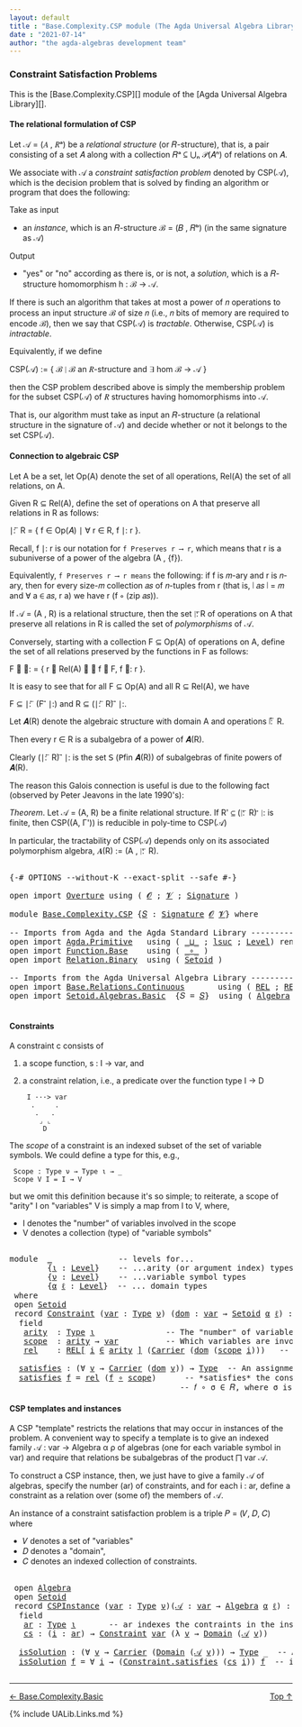 ```yaml
---
layout: default
title : "Base.Complexity.CSP module (The Agda Universal Algebra Library)"
date : "2021-07-14"
author: "the agda-algebras development team"
---
```


### <a id="constraint-satisfaction-problems">Constraint Satisfaction Problems</a>

This is the [Base.Complexity.CSP][] module of the [Agda Universal Algebra Library][].

#### <a id="the-relational-formulation-of-csp">The relational formulation of CSP</a>

Let 𝒜 = (𝐴 , 𝑅ᵃ) be a *relational structure* (or 𝑅-structure), that is, a pair consisting
of a set 𝐴 along with a collection 𝑅ᵃ ⊆ ⋃ₙ 𝒫(𝐴ⁿ) of relations on 𝐴.

We associate with 𝒜 a *constraint satisfaction problem* denoted by CSP(𝒜), which is the
decision problem that is solved by finding an algorithm or program that does the following:

Take as input

+ an *instance*, which is an 𝑅-structure ℬ = (𝐵 , 𝑅ᵇ) (in the same signature as 𝒜)

Output

+ "yes" or "no" according as there is, or is not, a *solution*, which is a 𝑅-structure
  homomorphism h : ℬ → 𝒜.

If there is such an algorithm that takes at most a power of 𝑛 operations to process an
input structure ℬ of size 𝑛 (i.e., 𝑛 bits of memory are required to encode ℬ), then
we say that CSP(𝒜) is *tractable*.  Otherwise, CSP(𝒜) is *intractable*.

Equivalently, if we define

  CSP(𝒜) := \{ ℬ ∣ ℬ an 𝑅-structure and ∃ hom ℬ → 𝒜 \}

then the CSP problem described above is simply the membership problem for the subset
CSP(𝒜) of 𝑅 structures having homomorphisms into 𝒜.

That is, our algorithm must take as input an 𝑅-structure (a relational structure in the
signature of 𝒜) and decide whether or not it belongs to the set CSP(𝒜).



#### <a id="connection-to-algebraic-csp">Connection to algebraic CSP</a>

Let A be a set, let Op(A) denote the set of all operations, Rel(A) the set of all
relations, on A.

Given R ⊆ Rel(A), define the set of operations on A that preserve all relations
in R as follows:

∣: ⃖ R  =  \{ f ∈ Op(𝐴) ∣ ∀ r ∈ R, f ∣: r \}.

Recall, f ∣: r is our notation for `f Preserves r ⟶ r`, which means that r is a
subuniverse of a power of the algebra (A , {f}).

Equivalently, `f Preserves r ⟶ r means` the following: if f is 𝑚-ary and r is
𝑛-ary, then for every size-𝑚 collection 𝑎𝑠 of 𝑛-tuples from r (that is, ∣ 𝑎𝑠 ∣ = 𝑚
and ∀ a ∈ 𝑎𝑠, r a) we have r (f ∘ (zip 𝑎𝑠)).


If 𝒜 = (A , R) is a relational structure, then the set ∣: ⃖R of operations on A that
preserve all relations in R is called the set of *polymorphisms* of 𝒜.

Conversely, starting with a collection F ⊆ Op(A) of operations on A, define
the set of all relations preserved by the functions in F as follows:

F ⃗ ∣:  =  \{ r ∈ Rel(A) ∣ ∀ f ∈ F, f ∣: r \}.

It is easy to see that for all F ⊆ Op(A) and all R ⊆ Rel(A), we have

  F ⊆  ∣: ⃖ (F ⃗ ∣:)    and    R ⊆ (∣: ⃖ R) ⃗ ∣:.

Let 𝑨(R) denote the algebraic structure with domain A and operations ∣: ⃖ R.

Then every r ∈ R is a subalgebra of a power of 𝑨(R).

Clearly (∣: ⃖ R) ⃗ ∣: is the set 𝖲 (𝖯fin 𝑨(R)) of subalgebras of finite powers of 𝑨(R).

The reason this Galois connection is useful is due to the following fact (observed by
Peter Jeavons in the late 1990's):

*Theorem*. Let 𝒜 = (A, R) be a finite relational structure.
           If R' ⊆ (∣: ⃖ R) ⃗ ∣: is finite, then CSP((A, Γ'))
           is reducible in poly-time to CSP(𝒜)

In particular, the tractability of CSP(𝒜) depends only on its associated polymorphism
algebra, 𝑨(R) := (A , ∣: ⃖ R).

<pre class="Agda">

<a id="3385" class="Symbol">{-#</a> <a id="3389" class="Keyword">OPTIONS</a> <a id="3397" class="Pragma">--without-K</a> <a id="3409" class="Pragma">--exact-split</a> <a id="3423" class="Pragma">--safe</a> <a id="3430" class="Symbol">#-}</a>

<a id="3435" class="Keyword">open</a> <a id="3440" class="Keyword">import</a> <a id="3447" href="Overture.html" class="Module">Overture</a> <a id="3456" class="Keyword">using</a> <a id="3462" class="Symbol">(</a> <a id="3464" href="Overture.Signatures.html#520" class="Generalizable">𝓞</a> <a id="3466" class="Symbol">;</a> <a id="3468" href="Overture.Signatures.html#522" class="Generalizable">𝓥</a> <a id="3470" class="Symbol">;</a> <a id="3472" href="Overture.Signatures.html#3171" class="Function">Signature</a> <a id="3482" class="Symbol">)</a>

<a id="3485" class="Keyword">module</a> <a id="3492" href="Base.Complexity.CSP.html" class="Module">Base.Complexity.CSP</a> <a id="3512" class="Symbol">{</a><a id="3513" href="Base.Complexity.CSP.html#3513" class="Bound">𝑆</a> <a id="3515" class="Symbol">:</a> <a id="3517" href="Overture.Signatures.html#3171" class="Function">Signature</a> <a id="3527" href="Overture.Signatures.html#520" class="Generalizable">𝓞</a> <a id="3529" href="Overture.Signatures.html#522" class="Generalizable">𝓥</a><a id="3530" class="Symbol">}</a> <a id="3532" class="Keyword">where</a>

<a id="3539" class="Comment">-- Imports from Agda and the Agda Standard Library ------------------------------</a>
<a id="3621" class="Keyword">open</a> <a id="3626" class="Keyword">import</a> <a id="3633" href="Agda.Primitive.html" class="Module">Agda.Primitive</a>   <a id="3650" class="Keyword">using</a> <a id="3656" class="Symbol">(</a> <a id="3658" href="Agda.Primitive.html#810" class="Primitive Operator">_⊔_</a> <a id="3662" class="Symbol">;</a> <a id="3664" href="Agda.Primitive.html#780" class="Primitive">lsuc</a> <a id="3669" class="Symbol">;</a> <a id="3671" href="Agda.Primitive.html#597" class="Postulate">Level</a><a id="3676" class="Symbol">)</a> <a id="3678" class="Keyword">renaming</a> <a id="3687" class="Symbol">(</a> <a id="3689" href="Agda.Primitive.html#326" class="Primitive">Set</a> <a id="3693" class="Symbol">to</a> <a id="3696" class="Primitive">Type</a> <a id="3701" class="Symbol">)</a>
<a id="3703" class="Keyword">open</a> <a id="3708" class="Keyword">import</a> <a id="3715" href="Function.Base.html" class="Module">Function.Base</a>    <a id="3732" class="Keyword">using</a> <a id="3738" class="Symbol">(</a> <a id="3740" href="Function.Base.html#1031" class="Function Operator">_∘_</a> <a id="3744" class="Symbol">)</a>
<a id="3746" class="Keyword">open</a> <a id="3751" class="Keyword">import</a> <a id="3758" href="Relation.Binary.html" class="Module">Relation.Binary</a>  <a id="3775" class="Keyword">using</a> <a id="3781" class="Symbol">(</a> <a id="3783" href="Relation.Binary.Bundles.html#1009" class="Record">Setoid</a> <a id="3790" class="Symbol">)</a>

<a id="3793" class="Comment">-- Imports from the Agda Universal Algebra Library ------------------------------</a>
<a id="3875" class="Keyword">open</a> <a id="3880" class="Keyword">import</a> <a id="3887" href="Base.Relations.Continuous.html" class="Module">Base.Relations.Continuous</a>       <a id="3919" class="Keyword">using</a> <a id="3925" class="Symbol">(</a> <a id="3927" href="Base.Relations.Continuous.html#4769" class="Function">REL</a> <a id="3931" class="Symbol">;</a> <a id="3933" href="Base.Relations.Continuous.html#4878" class="Function">REL-syntax</a> <a id="3944" class="Symbol">)</a>
<a id="3946" class="Keyword">open</a> <a id="3951" class="Keyword">import</a> <a id="3958" href="Setoid.Algebras.Basic.html" class="Module">Setoid.Algebras.Basic</a>  <a id="3981" class="Symbol">{</a><a id="3982" class="Argument">𝑆</a> <a id="3984" class="Symbol">=</a> <a id="3986" href="Base.Complexity.CSP.html#3513" class="Bound">𝑆</a><a id="3987" class="Symbol">}</a>  <a id="3990" class="Keyword">using</a> <a id="3996" class="Symbol">(</a> <a id="3998" href="Setoid.Algebras.Basic.html#2865" class="Record">Algebra</a> <a id="4006" class="Symbol">)</a>

</pre>

#### <a id="constraints">Constraints</a>

A constraint c consists of

1. a scope function,  s : I → var, and

2. a constraint relation, i.e., a predicate over the function type I → D

        I ···> var
         .     .
          .   .
           ⌟ ⌞
            D

The *scope* of a constraint is an indexed subset of the set of variable symbols.
We could define a type for this, e.g.,

```
 Scope : Type ν → Type ι → _
 Scope V I = I → V
```

but we omit this definition because it's so simple; to reiterate,
a scope of "arity" I on "variables" V is simply a map from I to V,
where,

* I denotes the "number" of variables involved in the scope
* V denotes a collection (type) of "variable symbols"

<pre class="Agda">

<a id="4735" class="Keyword">module</a>  <a id="4743" href="Base.Complexity.CSP.html#4743" class="Module">_</a>              <a id="4758" class="Comment">-- levels for...</a>
        <a id="4783" class="Symbol">{</a><a id="4784" href="Base.Complexity.CSP.html#4784" class="Bound">ι</a> <a id="4786" class="Symbol">:</a> <a id="4788" href="Agda.Primitive.html#597" class="Postulate">Level</a><a id="4793" class="Symbol">}</a>    <a id="4798" class="Comment">-- ...arity (or argument index) types</a>
        <a id="4844" class="Symbol">{</a><a id="4845" href="Base.Complexity.CSP.html#4845" class="Bound">ν</a> <a id="4847" class="Symbol">:</a> <a id="4849" href="Agda.Primitive.html#597" class="Postulate">Level</a><a id="4854" class="Symbol">}</a>    <a id="4859" class="Comment">-- ...variable symbol types</a>
        <a id="4895" class="Symbol">{</a><a id="4896" href="Base.Complexity.CSP.html#4896" class="Bound">α</a> <a id="4898" href="Base.Complexity.CSP.html#4898" class="Bound">ℓ</a> <a id="4900" class="Symbol">:</a> <a id="4902" href="Agda.Primitive.html#597" class="Postulate">Level</a><a id="4907" class="Symbol">}</a>  <a id="4910" class="Comment">-- ... domain types</a>
 <a id="4931" class="Keyword">where</a>
 <a id="4938" class="Keyword">open</a> <a id="4943" href="Relation.Binary.Bundles.html#1009" class="Module">Setoid</a>
 <a id="4951" class="Keyword">record</a> <a id="4958" href="Base.Complexity.CSP.html#4958" class="Record">Constraint</a> <a id="4969" class="Symbol">(</a><a id="4970" href="Base.Complexity.CSP.html#4970" class="Bound">var</a> <a id="4974" class="Symbol">:</a> <a id="4976" href="Base.Complexity.CSP.html#3696" class="Primitive">Type</a> <a id="4981" href="Base.Complexity.CSP.html#4845" class="Bound">ν</a><a id="4982" class="Symbol">)</a> <a id="4984" class="Symbol">(</a><a id="4985" href="Base.Complexity.CSP.html#4985" class="Bound">dom</a> <a id="4989" class="Symbol">:</a> <a id="4991" href="Base.Complexity.CSP.html#4970" class="Bound">var</a> <a id="4995" class="Symbol">→</a> <a id="4997" href="Relation.Binary.Bundles.html#1009" class="Record">Setoid</a> <a id="5004" href="Base.Complexity.CSP.html#4896" class="Bound">α</a> <a id="5006" href="Base.Complexity.CSP.html#4898" class="Bound">ℓ</a><a id="5007" class="Symbol">)</a> <a id="5009" class="Symbol">:</a> <a id="5011" href="Base.Complexity.CSP.html#3696" class="Primitive">Type</a> <a id="5016" class="Symbol">(</a><a id="5017" href="Base.Complexity.CSP.html#4845" class="Bound">ν</a> <a id="5019" href="Agda.Primitive.html#810" class="Primitive Operator">⊔</a> <a id="5021" href="Base.Complexity.CSP.html#4896" class="Bound">α</a> <a id="5023" href="Agda.Primitive.html#810" class="Primitive Operator">⊔</a> <a id="5025" href="Agda.Primitive.html#780" class="Primitive">lsuc</a> <a id="5030" href="Base.Complexity.CSP.html#4784" class="Bound">ι</a><a id="5031" class="Symbol">)</a> <a id="5033" class="Keyword">where</a>
  <a id="5041" class="Keyword">field</a>
   <a id="5050" href="Base.Complexity.CSP.html#5050" class="Field">arity</a>  <a id="5057" class="Symbol">:</a> <a id="5059" href="Base.Complexity.CSP.html#3696" class="Primitive">Type</a> <a id="5064" href="Base.Complexity.CSP.html#4784" class="Bound">ι</a>               <a id="5080" class="Comment">-- The &quot;number&quot; of variables involved in the constraint.</a>
   <a id="5140" href="Base.Complexity.CSP.html#5140" class="Field">scope</a>  <a id="5147" class="Symbol">:</a> <a id="5149" href="Base.Complexity.CSP.html#5050" class="Field">arity</a> <a id="5155" class="Symbol">→</a> <a id="5157" href="Base.Complexity.CSP.html#4970" class="Bound">var</a>          <a id="5170" class="Comment">-- Which variables are involved in the constraint.</a>
   <a id="5224" href="Base.Complexity.CSP.html#5224" class="Field">rel</a>    <a id="5231" class="Symbol">:</a> <a id="5233" href="Base.Relations.Continuous.html#4878" class="Function">REL[</a> <a id="5238" href="Base.Complexity.CSP.html#5238" class="Bound">i</a> <a id="5240" href="Base.Relations.Continuous.html#4878" class="Function">∈</a> <a id="5242" href="Base.Complexity.CSP.html#5050" class="Field">arity</a> <a id="5248" href="Base.Relations.Continuous.html#4878" class="Function">]</a> <a id="5250" class="Symbol">(</a><a id="5251" href="Relation.Binary.Bundles.html#1072" class="Field">Carrier</a> <a id="5259" class="Symbol">(</a><a id="5260" href="Base.Complexity.CSP.html#4985" class="Bound">dom</a> <a id="5264" class="Symbol">(</a><a id="5265" href="Base.Complexity.CSP.html#5140" class="Field">scope</a> <a id="5271" href="Base.Complexity.CSP.html#5238" class="Bound">i</a><a id="5272" class="Symbol">)))</a>   <a id="5278" class="Comment">-- The constraint relation.</a>

  <a id="5309" href="Base.Complexity.CSP.html#5309" class="Function">satisfies</a> <a id="5319" class="Symbol">:</a> <a id="5321" class="Symbol">(∀</a> <a id="5324" href="Base.Complexity.CSP.html#5324" class="Bound">v</a> <a id="5326" class="Symbol">→</a> <a id="5328" href="Relation.Binary.Bundles.html#1072" class="Field">Carrier</a> <a id="5336" class="Symbol">(</a><a id="5337" href="Base.Complexity.CSP.html#4985" class="Bound">dom</a> <a id="5341" href="Base.Complexity.CSP.html#5324" class="Bound">v</a><a id="5342" class="Symbol">))</a> <a id="5345" class="Symbol">→</a> <a id="5347" href="Base.Complexity.CSP.html#3696" class="Primitive">Type</a>  <a id="5353" class="Comment">-- An assignment 𝑓 : var → dom of values to variables</a>
  <a id="5409" href="Base.Complexity.CSP.html#5309" class="Function">satisfies</a> <a id="5419" href="Base.Complexity.CSP.html#5419" class="Bound">f</a> <a id="5421" class="Symbol">=</a> <a id="5423" href="Base.Complexity.CSP.html#5224" class="Field">rel</a> <a id="5427" class="Symbol">(</a><a id="5428" href="Base.Complexity.CSP.html#5419" class="Bound">f</a> <a id="5430" href="Function.Base.html#1031" class="Function Operator">∘</a> <a id="5432" href="Base.Complexity.CSP.html#5140" class="Field">scope</a><a id="5437" class="Symbol">)</a>      <a id="5444" class="Comment">-- *satisfies* the constraint 𝐶 = (σ , 𝑅) provided</a>
                                    <a id="5531" class="Comment">-- 𝑓 ∘ σ ∈ 𝑅, where σ is the scope of the constraint.</a>
</pre>


#### <a id="csp-templates-and-instances">CSP templates and instances</a>

A CSP "template" restricts the relations that may occur in instances of the problem.
A convenient way to specify a template is to give an indexed family
𝒜 : var → Algebra α ρ of algebras (one for each variable symbol in var)
and require that relations be subalgebras of the product ⨅ var 𝒜.

To construct a CSP instance, then, we just have to give a family 𝒜 of algebras, specify
the number (ar) of constraints, and for each i : ar, define a constraint as a relation
over (some of) the members of 𝒜.

An instance of a constraint satisfaction problem is a triple 𝑃 = (𝑉, 𝐷, 𝐶) where

* 𝑉 denotes a set of "variables"
* 𝐷 denotes a "domain",
* 𝐶 denotes an indexed collection of constraints.

<pre class="Agda">

 <a id="6378" class="Keyword">open</a> <a id="6383" href="Setoid.Algebras.Basic.html#2865" class="Module">Algebra</a>
 <a id="6392" class="Keyword">open</a> <a id="6397" href="Relation.Binary.Bundles.html#1009" class="Module">Setoid</a>
 <a id="6405" class="Keyword">record</a> <a id="6412" href="Base.Complexity.CSP.html#6412" class="Record">CSPInstance</a> <a id="6424" class="Symbol">(</a><a id="6425" href="Base.Complexity.CSP.html#6425" class="Bound">var</a> <a id="6429" class="Symbol">:</a> <a id="6431" href="Base.Complexity.CSP.html#3696" class="Primitive">Type</a> <a id="6436" href="Base.Complexity.CSP.html#4845" class="Bound">ν</a><a id="6437" class="Symbol">)(</a><a id="6439" href="Base.Complexity.CSP.html#6439" class="Bound">𝒜</a> <a id="6441" class="Symbol">:</a> <a id="6443" href="Base.Complexity.CSP.html#6425" class="Bound">var</a> <a id="6447" class="Symbol">→</a> <a id="6449" href="Setoid.Algebras.Basic.html#2865" class="Record">Algebra</a> <a id="6457" href="Base.Complexity.CSP.html#4896" class="Bound">α</a> <a id="6459" href="Base.Complexity.CSP.html#4898" class="Bound">ℓ</a><a id="6460" class="Symbol">)</a> <a id="6462" class="Symbol">:</a> <a id="6464" href="Base.Complexity.CSP.html#3696" class="Primitive">Type</a> <a id="6469" class="Symbol">(</a><a id="6470" href="Base.Complexity.CSP.html#4845" class="Bound">ν</a> <a id="6472" href="Agda.Primitive.html#810" class="Primitive Operator">⊔</a> <a id="6474" href="Base.Complexity.CSP.html#4896" class="Bound">α</a> <a id="6476" href="Agda.Primitive.html#810" class="Primitive Operator">⊔</a> <a id="6478" href="Agda.Primitive.html#780" class="Primitive">lsuc</a> <a id="6483" href="Base.Complexity.CSP.html#4784" class="Bound">ι</a><a id="6484" class="Symbol">)</a> <a id="6486" class="Keyword">where</a>
  <a id="6494" class="Keyword">field</a>
   <a id="6503" href="Base.Complexity.CSP.html#6503" class="Field">ar</a> <a id="6506" class="Symbol">:</a> <a id="6508" href="Base.Complexity.CSP.html#3696" class="Primitive">Type</a> <a id="6513" href="Base.Complexity.CSP.html#4784" class="Bound">ι</a>       <a id="6521" class="Comment">-- ar indexes the contraints in the instance</a>
   <a id="6569" href="Base.Complexity.CSP.html#6569" class="Field">cs</a> <a id="6572" class="Symbol">:</a> <a id="6574" class="Symbol">(</a><a id="6575" href="Base.Complexity.CSP.html#6575" class="Bound">i</a> <a id="6577" class="Symbol">:</a> <a id="6579" href="Base.Complexity.CSP.html#6503" class="Field">ar</a><a id="6581" class="Symbol">)</a> <a id="6583" class="Symbol">→</a> <a id="6585" href="Base.Complexity.CSP.html#4958" class="Record">Constraint</a> <a id="6596" href="Base.Complexity.CSP.html#6425" class="Bound">var</a> <a id="6600" class="Symbol">(λ</a> <a id="6603" href="Base.Complexity.CSP.html#6603" class="Bound">v</a> <a id="6605" class="Symbol">→</a> <a id="6607" href="Setoid.Algebras.Basic.html#2922" class="Field">Domain</a> <a id="6614" class="Symbol">(</a><a id="6615" href="Base.Complexity.CSP.html#6439" class="Bound">𝒜</a> <a id="6617" href="Base.Complexity.CSP.html#6603" class="Bound">v</a><a id="6618" class="Symbol">))</a>

  <a id="6624" href="Base.Complexity.CSP.html#6624" class="Function">isSolution</a> <a id="6635" class="Symbol">:</a> <a id="6637" class="Symbol">(∀</a> <a id="6640" href="Base.Complexity.CSP.html#6640" class="Bound">v</a> <a id="6642" class="Symbol">→</a> <a id="6644" href="Relation.Binary.Bundles.html#1072" class="Field">Carrier</a> <a id="6652" class="Symbol">(</a><a id="6653" href="Setoid.Algebras.Basic.html#2922" class="Field">Domain</a> <a id="6660" class="Symbol">(</a><a id="6661" href="Base.Complexity.CSP.html#6439" class="Bound">𝒜</a> <a id="6663" href="Base.Complexity.CSP.html#6640" class="Bound">v</a><a id="6664" class="Symbol">)))</a> <a id="6668" class="Symbol">→</a> <a id="6670" href="Base.Complexity.CSP.html#3696" class="Primitive">Type</a> <a id="6675" class="Symbol">_</a>  <a id="6678" class="Comment">-- An assignment *solves* the instance</a>
  <a id="6719" href="Base.Complexity.CSP.html#6624" class="Function">isSolution</a> <a id="6730" href="Base.Complexity.CSP.html#6730" class="Bound">f</a> <a id="6732" class="Symbol">=</a> <a id="6734" class="Symbol">∀</a> <a id="6736" href="Base.Complexity.CSP.html#6736" class="Bound">i</a> <a id="6738" class="Symbol">→</a> <a id="6740" class="Symbol">(</a><a id="6741" href="Base.Complexity.CSP.html#5309" class="Function">Constraint.satisfies</a> <a id="6762" class="Symbol">(</a><a id="6763" href="Base.Complexity.CSP.html#6569" class="Field">cs</a> <a id="6766" href="Base.Complexity.CSP.html#6736" class="Bound">i</a><a id="6767" class="Symbol">))</a> <a id="6770" href="Base.Complexity.CSP.html#6730" class="Bound">f</a>  <a id="6773" class="Comment">-- if it satisfies all the constraints.</a>

</pre>

--------------------------------

<span>[← Base.Complexity.Basic](Base.Complexity.Basic.html)</span>
<span style="float:right;">[Top ↑](index.html)</span>

{% include UALib.Links.md %}

